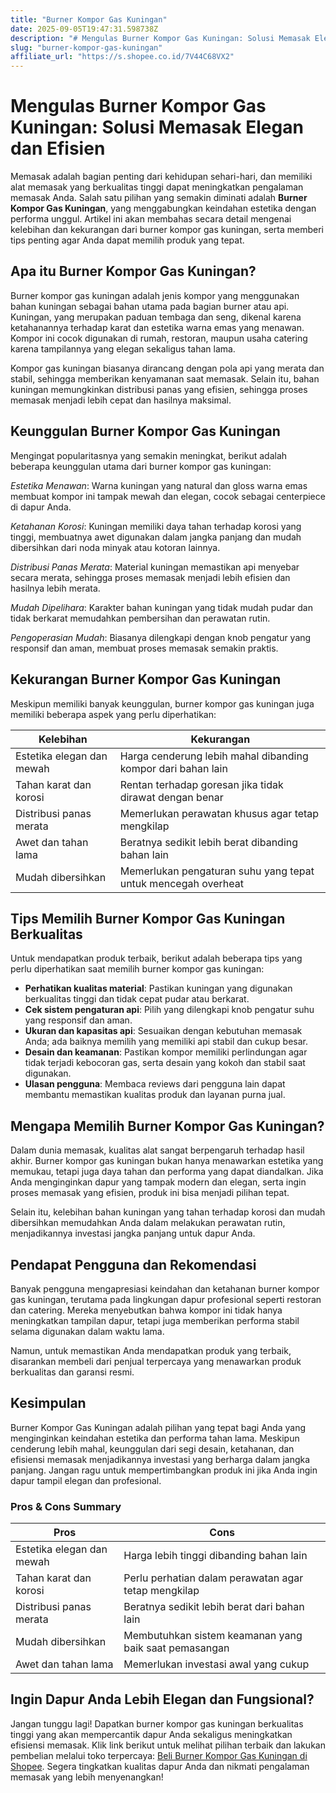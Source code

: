 ```yaml
---
title: "Burner Kompor Gas Kuningan"
date: 2025-09-05T19:47:31.598738Z
description: "# Mengulas Burner Kompor Gas Kuningan: Solusi Memasak Elegan dan Efisien..."
slug: "burner-kompor-gas-kuningan"
affiliate_url: "https://s.shopee.co.id/7V44C68VX2"
---
```

# Mengulas Burner Kompor Gas Kuningan: Solusi Memasak Elegan dan Efisien

Memasak adalah bagian penting dari kehidupan sehari-hari, dan memiliki alat memasak yang berkualitas tinggi dapat meningkatkan pengalaman memasak Anda. Salah satu pilihan yang semakin diminati adalah **Burner Kompor Gas Kuningan**, yang menggabungkan keindahan estetika dengan performa unggul. Artikel ini akan membahas secara detail mengenai kelebihan dan kekurangan dari burner kompor gas kuningan, serta memberi tips penting agar Anda dapat memilih produk yang tepat.

## Apa itu Burner Kompor Gas Kuningan?

Burner kompor gas kuningan adalah jenis kompor yang menggunakan bahan kuningan sebagai bahan utama pada bagian burner atau api. Kuningan, yang merupakan paduan tembaga dan seng, dikenal karena ketahanannya terhadap karat dan estetika warna emas yang menawan. Kompor ini cocok digunakan di rumah, restoran, maupun usaha catering karena tampilannya yang elegan sekaligus tahan lama.

Kompor gas kuningan biasanya dirancang dengan pola api yang merata dan stabil, sehingga memberikan kenyamanan saat memasak. Selain itu, bahan kuningan memungkinkan distribusi panas yang efisien, sehingga proses memasak menjadi lebih cepat dan hasilnya maksimal.

## Keunggulan Burner Kompor Gas Kuningan

Mengingat popularitasnya yang semakin meningkat, berikut adalah beberapa keunggulan utama dari burner kompor gas kuningan:

*Estetika Menawan*: Warna kuningan yang natural dan gloss warna emas membuat kompor ini tampak mewah dan elegan, cocok sebagai centerpiece di dapur Anda.

*Ketahanan Korosi*: Kuningan memiliki daya tahan terhadap korosi yang tinggi, membuatnya awet digunakan dalam jangka panjang dan mudah dibersihkan dari noda minyak atau kotoran lainnya.

*Distribusi Panas Merata*: Material kuningan memastikan api menyebar secara merata, sehingga proses memasak menjadi lebih efisien dan hasilnya lebih merata.

*Mudah Dipelihara*: Karakter bahan kuningan yang tidak mudah pudar dan tidak berkarat memudahkan pembersihan dan perawatan rutin.

*Pengoperasian Mudah*: Biasanya dilengkapi dengan knob pengatur yang responsif dan aman, membuat proses memasak semakin praktis.

## Kekurangan Burner Kompor Gas Kuningan

Meskipun memiliki banyak keunggulan, burner kompor gas kuningan juga memiliki beberapa aspek yang perlu diperhatikan:

| Kelebihan                                               | Kekurangan                                                 |
|---------------------------------------------------------|------------------------------------------------------------|
| Estetika elegan dan mewah                              | Harga cenderung lebih mahal dibanding kompor dari bahan lain |
| Tahan karat dan korosi                                | Rentan terhadap goresan jika tidak dirawat dengan benar   |
| Distribusi panas merata                                | Memerlukan perawatan khusus agar tetap mengkilap          |
| Awet dan tahan lama                                   | Beratnya sedikit lebih berat dibanding bahan lain          |
| Mudah dibersihkan                                     | Memerlukan pengaturan suhu yang tepat untuk mencegah overheat |

## Tips Memilih Burner Kompor Gas Kuningan Berkualitas

Untuk mendapatkan produk terbaik, berikut adalah beberapa tips yang perlu diperhatikan saat memilih burner kompor gas kuningan:

- **Perhatikan kualitas material**: Pastikan kuningan yang digunakan berkualitas tinggi dan tidak cepat pudar atau berkarat.
- **Cek sistem pengaturan api**: Pilih yang dilengkapi knob pengatur suhu yang responsif dan aman.
- **Ukuran dan kapasitas api**: Sesuaikan dengan kebutuhan memasak Anda; ada baiknya memilih yang memiliki api stabil dan cukup besar.
- **Desain dan keamanan**: Pastikan kompor memiliki perlindungan agar tidak terjadi kebocoran gas, serta desain yang kokoh dan stabil saat digunakan.
- **Ulasan pengguna**: Membaca reviews dari pengguna lain dapat membantu memastikan kualitas produk dan layanan purna jual.

## Mengapa Memilih Burner Kompor Gas Kuningan?

Dalam dunia memasak, kualitas alat sangat berpengaruh terhadap hasil akhir. Burner kompor gas kuningan bukan hanya menawarkan estetika yang memukau, tetapi juga daya tahan dan performa yang dapat diandalkan. Jika Anda menginginkan dapur yang tampak modern dan elegan, serta ingin proses memasak yang efisien, produk ini bisa menjadi pilihan tepat.

Selain itu, kelebihan bahan kuningan yang tahan terhadap korosi dan mudah dibersihkan memudahkan Anda dalam melakukan perawatan rutin, menjadikannya investasi jangka panjang untuk dapur Anda.

## Pendapat Pengguna dan Rekomendasi

Banyak pengguna mengapresiasi keindahan dan ketahanan burner kompor gas kuningan, terutama pada lingkungan dapur profesional seperti restoran dan catering. Mereka menyebutkan bahwa kompor ini tidak hanya meningkatkan tampilan dapur, tetapi juga memberikan performa stabil selama digunakan dalam waktu lama.

Namun, untuk memastikan Anda mendapatkan produk yang terbaik, disarankan membeli dari penjual terpercaya yang menawarkan produk berkualitas dan garansi resmi.

## Kesimpulan

Burner Kompor Gas Kuningan adalah pilihan yang tepat bagi Anda yang menginginkan keindahan estetika dan performa tahan lama. Meskipun cenderung lebih mahal, keunggulan dari segi desain, ketahanan, dan efisiensi memasak menjadikannya investasi yang berharga dalam jangka panjang. Jangan ragu untuk mempertimbangkan produk ini jika Anda ingin dapur tampil elegan dan profesional.

### Pros & Cons Summary

| Pros                                               | Cons                                                      |
|----------------------------------------------------|-----------------------------------------------------------|
| Estetika elegan dan mewah                         | Harga lebih tinggi dibanding bahan lain                  |
| Tahan karat dan korosi                           | Perlu perhatian dalam perawatan agar tetap mengkilap   |
| Distribusi panas merata                           | Beratnya sedikit lebih berat dari bahan lain             |
| Mudah dibersihkan                                | Membutuhkan sistem keamanan yang baik saat pemasangan  |
| Awet dan tahan lama                              | Memerlukan investasi awal yang cukup                 |

## Ingin Dapur Anda Lebih Elegan dan Fungsional?

Jangan tunggu lagi! Dapatkan burner kompor gas kuningan berkualitas tinggi yang akan mempercantik dapur Anda sekaligus meningkatkan efisiensi memasak. Klik link berikut untuk melihat pilihan terbaik dan lakukan pembelian melalui toko terpercaya: [Beli Burner Kompor Gas Kuningan di Shopee](https://s.shopee.co.id/7V44C68VX2). Segera tingkatkan kualitas dapur Anda dan nikmati pengalaman memasak yang lebih menyenangkan!